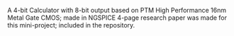 A 4-bit Calculator with 8-bit output based on PTM High Performance 16nm Metal Gate CMOS; made in NGSPICE
4-page research paper was made for this mini-project; included in the repository.